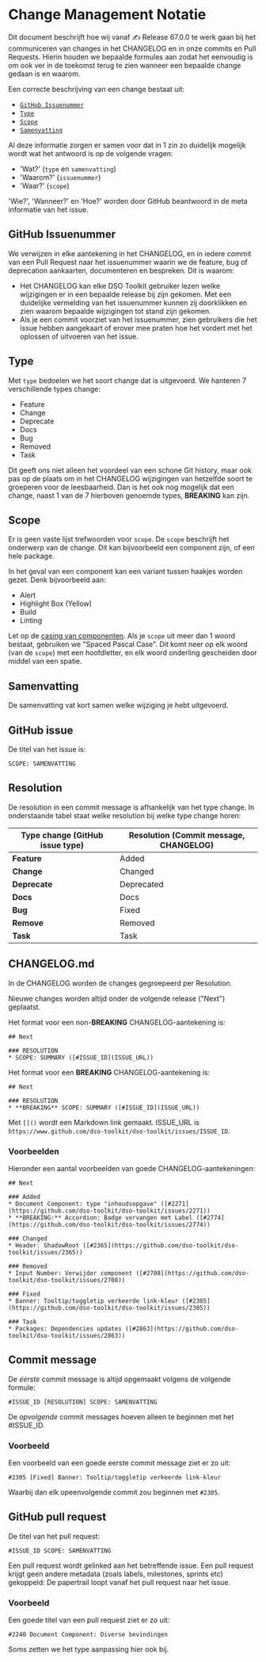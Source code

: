 # Change Management Notatie

Dit document beschrijft hoe wij vanaf ✍️ Release 67.0.0 te werk gaan bij het communiceren van changes in het CHANGELOG
en in onze commits en Pull Requests. Hierin houden we bepaalde formules aan zodat het eenvoudig is om ook ver in de
toekomst terug te zien wanneer een bepaalde change gedaan is en waarom.

Een correcte beschrijving van een change bestaat uit:

- [`GitHub Issuenummer`](#github-issuenummer)
- [`Type`](#type)
- [`Scope`](#scope)
- [`Samenvatting`](#samenvatting)

Al deze informatie zorgen er samen voor dat in 1 zin zo duidelijk mogelijk wordt wat het antwoord is op de volgende
vragen:

- 'Wat?' (`type` en `samenvatting`)
- 'Waarom?' (`issuenummer`)
- 'Waar?' (`scope`)

'Wie?', 'Wanneer?' en 'Hoe?' worden door GitHub beantwoord in de meta informatie van het issue.

## GitHub Issuenummer

We verwijzen in elke aantekening in het CHANGELOG, en in iedere commit van een Pull Request naar het issuenummer waarin
we de feature, bug of deprecation aankaarten, documenteren en bespreken. Dit is waarom:

- Het CHANGELOG kan elke DSO Toolkit gebruiker lezen welke wijzigingen er in een bepaalde release bij zijn gekomen. Met
  een duidelijke vermelding van het issuenummer kunnen zij doorklikken en zien waarom bepaalde wijzigingen tot stand
  zijn gekomen.
- Als je een commit voorziet van het issuenummer, zien gebruikers die het issue hebben aangekaart of erover mee praten
  hoe het vordert met het oplossen of uitvoeren van het issue.

## Type

Met `type` bedoelen we het soort change dat is uitgevoerd.
We hanteren 7 verschillende types change:

- Feature
- Change
- Deprecate
- Docs
- Bug
- Removed
- Task

Dit geeft ons niet alleen het voordeel van een schone Git history, maar ook pas op de plaats om in het CHANGELOG
wijzigingen van hetzelfde soort te groeperen voor de leesbaarheid.
Dan is het ook nog mogelijk dat een change, naast 1 van de 7 hierboven genoemde types, **BREAKING** kan zijn.

## Scope

Er is geen vaste lijst trefwoorden voor `scope`. De `scope` beschrijft het onderwerp van de change. Dit kan bijvoorbeeld
een component zijn, of een hele package.

In het geval van een component kan een variant tussen haakjes worden gezet. Denk bijvoorbeeld aan:

- Alert
- Highlight Box (Yellow)
- Build
- Linting

Let op de [casing van componenten](./schrijfwijze-componenten.md). Als je `scope` uit meer dan 1 woord bestaat,
gebruiken we "Spaced Pascal Case". Dit komt neer op elk woord (van de `scope`) met een hoofdletter, en elk woord
onderling gescheiden door middel van een spatie.

## Samenvatting

De samenvatting vat kort samen welke wijziging je hebt uitgevoerd.

## GitHub issue

De titel van het issue is:

```
SCOPE: SAMENVATTING
```

## Resolution

De resolution in een commit message is afhankelijk van het type change. In onderstaande tabel staat welke resolution bij welke type change horen:

| Type change (GitHub issue type) | Resolution (Commit message, CHANGELOG) |
| ------------------------------- | -------------------------------------- |
| **Feature**                     | Added                                  |
| **Change**                      | Changed                                |
| **Deprecate**                   | Deprecated                             |
| **Docs**                        | Docs                                   |
| **Bug**                         | Fixed                                  |
| **Remove**                      | Removed                                |
| **Task**                        | Task                                   |

## CHANGELOG.md

In de CHANGELOG worden de changes gegroepeerd per Resolution.

Nieuwe changes worden altijd onder de volgende release ("Next") geplaatst.

Het format voor een non-**BREAKING** CHANGELOG-aantekening is:

```
## Next

### RESOLUTION
* SCOPE: SUMMARY ([#ISSUE_ID](ISSUE_URL))
```

Het format voor een **BREAKING** CHANGELOG-aantekening is:

```
## Next

### RESOLUTION
* **BREAKING** SCOPE: SUMMARY ([#ISSUE_ID](ISSUE_URL))
```

Met `[]()` wordt een Markdown link gemaakt. ISSUE_URL is
`https://www.github.com/dso-toolkit/dso-toolkit/issues/ISSUE_ID`.

### Voorbeelden

Hieronder een aantal voorbeelden van goede CHANGELOG-aantekeningen:

```
## Next

### Added
* Document Component: type "inhoudsopgave" ([#2271](https://github.com/dso-toolkit/dso-toolkit/issues/2271))
* **BREAKING:** Accordion: Badge vervangen met Label ([#2774](https://github.com/dso-toolkit/dso-toolkit/issues/2774))

### Changed
* Header: ShadowRoot ([#2365](https://github.com/dso-toolkit/dso-toolkit/issues/2365))

### Removed
* Input Number: Verwijder component ([#2708](https://github.com/dso-toolkit/dso-toolkit/issues/2708))

### Fixed
* Banner: Tooltip/toggletip verkeerde link-kleur ([#2305](https://github.com/dso-toolkit/dso-toolkit/issues/2305))

### Task
* Packages: Dependencies updates ([#2863](https://github.com/dso-toolkit/dso-toolkit/issues/2863))
```

## Commit message

De _éérste_ commit message is altijd opgemaakt volgens de volgende formule:

```
#ISSUE_ID [RESOLUTION] SCOPE: SAMENVATTING
```

De _opvolgende_ commit messages hoeven alleen te beginnen met het #ISSUE_ID.

### Voorbeeld

Een voorbeeld van een goede eerste commit message ziet er zo uit:

```
#2305 [Fixed] Banner: Tooltip/toggletip verkeerde link-kleur
```

Waarbij dan elk opeenvolgende commit zou beginnen met `#2305`.

## GitHub pull request

De titel van het pull request:

```
#ISSUE_ID SCOPE: SAMENVATTING
```

Een pull request wordt gelinked aan het betreffende issue. Een pull request krijgt geen andere metadata (zoals labels, milestones, sprints etc) gekoppeld: De papertrail loopt vanaf het pull request naar het issue.

### Voorbeeld

Een goede titel van een pull request ziet er zo uit:

```
#2240 Document Component: Diverse bevindingen
```

Soms zetten we het type aanpassing hier ook bij.
